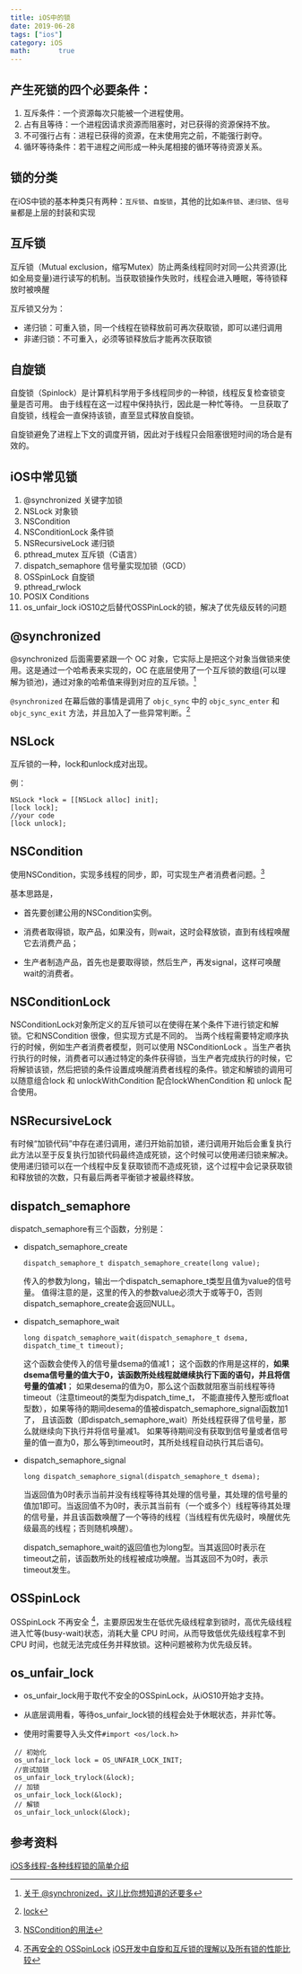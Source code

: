 ```yaml
---
title: iOS中的锁
date: 2019-06-28
tags: ["ios"]
category: iOS
math:       true
---
```



## 产生死锁的四个必要条件：

1. 互斥条件：一个资源每次只能被一个进程使用。
2. 占有且等待：一个进程因请求资源而阻塞时，对已获得的资源保持不放。
3. 不可强行占有：进程已获得的资源，在末使用完之前，不能强行剥夺。
4. 循环等待条件：若干进程之间形成一种头尾相接的循环等待资源关系。



## 锁的分类

在iOS中锁的基本种类只有两种：`互斥锁`、`自旋锁`，其他的比如`条件锁`、`递归锁`、`信号量`都是上层的封装和实现



## 互斥锁

互斥锁（Mutual exclusion，缩写Mutex）防止两条线程同时对同一公共资源(比如全局变量)进行读写的机制。当获取锁操作失败时，线程会进入睡眠，等待锁释放时被唤醒

互斥锁又分为：

- 递归锁：可重入锁，同一个线程在锁释放前可再次获取锁，即可以递归调用
- 非递归锁：不可重入，必须等锁释放后才能再次获取锁


## 自旋锁
自旋锁（Spinlock）是计算机科学用于多线程同步的一种锁，线程反复检查锁变量是否可用。 由于线程在这一过程中保持执行，因此是一种忙等待。 一旦获取了自旋锁，线程会一直保持该锁，直至显式释放自旋锁。

⾃旋锁避免了进程上下⽂的调度开销，因此对于线程只会阻塞很短时间的场合是有效的。



## iOS中常见锁


1. @synchronized 关键字加锁 
2. NSLock 对象锁 
3. NSCondition  
4. NSConditionLock 条件锁 
5. NSRecursiveLock 递归锁 
6. pthread_mutex 互斥锁（C语言） 
7. dispatch_semaphore 信号量实现加锁（GCD） 
8. OSSpinLock  自旋锁 
9. pthread_rwlock
10. POSIX Conditions
11. os_unfair_lock  iOS10之后替代OSSPinLock的锁，解决了优先级反转的问题



## @synchronized

 @synchronized 后面需要紧跟一个 OC 对象，它实际上是把这个对象当做锁来使用。这是通过一个哈希表来实现的，OC 在底层使用了一个互斥锁的数组(可以理解为锁池)，通过对象的哈希值来得到对应的互斥锁。[^1]

 `@synchronized` 在幕后做的事情是调用了 `objc_sync` 中的 `objc_sync_enter` 和 `objc_sync_exit` 方法，并且加入了一些异常判断。[^2]

## NSLock 

互斥锁的一种，lock和unlock成对出现。

例：

```objc
NSLock *lock = [[NSLock alloc] init];
[lock lock];
//your code
[lock unlock];
```

## NSCondition

使用NSCondition，实现多线程的同步，即，可实现生产者消费者问题。[^3]

基本思路是，

- 首先要创建公用的NSCondition实例。

- 消费者取得锁，取产品，如果没有，则wait，这时会释放锁，直到有线程唤醒它去消费产品；

- 生产者制造产品，首先也是要取得锁，然后生产，再发signal，这样可唤醒wait的消费者。



## NSConditionLock

NSConditionLock对象所定义的互斥锁可以在使得在某个条件下进行锁定和解锁。它和NSCondition 很像，但实现方式是不同的。
当两个线程需要特定顺序执行的时候，例如生产者消费者模型，则可以使用 NSConditionLock 。当生产者执行执行的时候，消费者可以通过特定的条件获得锁，当生产者完成执行的时候，它将解锁该锁，然后把锁的条件设置成唤醒消费者线程的条件。锁定和解锁的调用可以随意组合lock 和 unlockWithCondition 配合lockWhenCondition 和 unlock 配合使用。

## NSRecursiveLock

有时候“加锁代码”中存在递归调用，递归开始前加锁，递归调用开始后会重复执行此方法以至于反复执行加锁代码最终造成死锁，这个时候可以使用递归锁来解决。使用递归锁可以在一个线程中反复获取锁而不造成死锁，这个过程中会记录获取锁和释放锁的次数，只有最后两者平衡锁才被最终释放。



## dispatch_semaphore

dispatch_semaphore有三个函数，分别是：

- dispatch_semaphore_create

    ```objc
    dispatch_semaphore_t dispatch_semaphore_create(long value);
    ```

    传入的参数为long，输出一个dispatch_semaphore_t类型且值为value的信号量。 值得注意的是，这里的传入的参数value必须大于或等于0，否则dispatch_semaphore_create会返回NULL。

- dispatch_semaphore_wait

    ```objc
    long dispatch_semaphore_wait(dispatch_semaphore_t dsema, dispatch_time_t timeout);
    ```

    这个函数会使传入的信号量dsema的值减1；
    这个函数的作用是这样的，**如果dsema信号量的值大于0，该函数所处线程就继续执行下面的语句，并且将信号量的值减1**；
    如果desema的值为0，那么这个函数就阻塞当前线程等待timeout（注意timeout的类型为dispatch_time_t，
    不能直接传入整形或float型数），如果等待的期间desema的值被dispatch_semaphore_signal函数加1了，
    且该函数（即dispatch_semaphore_wait）所处线程获得了信号量，那么就继续向下执行并将信号量减1。
    如果等待期间没有获取到信号量或者信号量的值一直为0，那么等到timeout时，其所处线程自动执行其后语句。

- dispatch_semaphore_signal

    ```objc
    long dispatch_semaphore_signal(dispatch_semaphore_t dsema);
    ```

    当返回值为0时表示当前并没有线程等待其处理的信号量，其处理的信号量的值加1即可。当返回值不为0时，表示其当前有（一个或多个）线程等待其处理的信号量，并且该函数唤醒了一个等待的线程（当线程有优先级时，唤醒优先级最高的线程；否则随机唤醒）。

    dispatch_semaphore_wait的返回值也为long型。当其返回0时表示在timeout之前，该函数所处的线程被成功唤醒。当其返回不为0时，表示timeout发生。

## OSSpinLock

OSSpinLock 不再安全 [^4]，主要原因发生在低优先级线程拿到锁时，高优先级线程进入忙等(busy-wait)状态，消耗大量 CPU 时间，从而导致低优先级线程拿不到 CPU 时间，也就无法完成任务并释放锁。这种问题被称为优先级反转。

##  os_unfair_lock

- os_unfair_lock用于取代不安全的OSSpinLock，从iOS10开始才支持。

- 从底层调用看，等待os_unfair_lock锁的线程会处于休眠状态，并非忙等。

- 使用时需要导入头文件`#import <os/lock.h>`

```objc
 // 初始化
 os_unfair_lock lock = OS_UNFAIR_LOCK_INIT;
 //尝试加锁
 os_unfair_lock_trylock(&lock);
 // 加锁
 os_unfair_lock_lock(&lock);
 // 解锁
 os_unfair_lock_unlock(&lock);
```



## 参考资料


[^1]: [关于 @synchronized，这儿比你想知道的还要多](https://yulingtianxia.com/blog/2015/11/01/More-than-you-want-to-know-about-synchronized/)
[^2]: [lock](https://swifter.tips/lock/)
[^3]: [NSCondition的用法](https://www.cnblogs.com/easonoutlook/archive/2012/08/21/2649141.html)
[^4]: [不再安全的 OSSpinLock](https://blog.ibireme.com/2016/01/16/spinlock_is_unsafe_in_ios/)
[iOS开发中自旋和互斥锁的理解以及所有锁的性能比较](https://blog.csdn.net/Deft_MKJing/article/details/79513500)

[iOS多线程-各种线程锁的简单介绍](https://www.jianshu.com/p/35dd92bcfe8c)